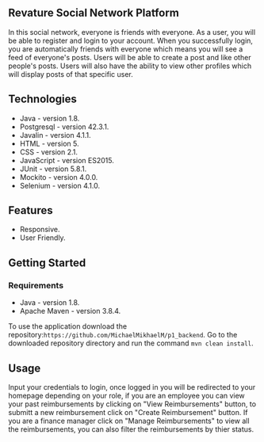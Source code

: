 <h2>Revature Social Network Platform</h2>
In this social network, everyone is friends with everyone. As a user, you will be able to register and login to your account. When you successfully login, you are automatically friends with everyone which means you will see a feed of everyone's posts. Users will be able to create a post and like other people's posts. Users will also have the ability to view other profiles which will display posts of that specific user.

<h2>Technologies</h2>
<ul>
<li>Java - version 1.8.</li>
<li>Postgresql - version 42.3.1.</li>
<li>Javalin - version 4.1.1.</li>
<li>HTML - version 5.</li>
<li>CSS - version 2.1.</li>
<li>JavaScript - version ES2015.</li>
<li>JUnit - version 5.8.1.</li>
<li>Mockito - version 4.0.0.</li>
<li>Selenium - version 4.1.0.</li>
</ul>

<h2>Features</h2>
<ul>
<li>Responsive.</li>
<li>User Friendly.</li>
</ul>

<h2>Getting Started</h2>
<h3>Requirements</h3>
<ul>
<li>Java - version 1.8.</li>
<li>Apache Maven - version 3.8.4.</li>
</ul>

To use the application
download the repository:`https://github.com/MichaelMikhaelM/p1_backend`.
Go to the downloaded repository directory and run the command `mvn clean install`.

<h2>Usage</h2>
Input your credentials to login, once logged in you will be redirected to your homepage depending on your role, if you are an employee you can view your past reimbursements by clicking on "View Reimbursements" button, to submitt a new reimbursement click on "Create Reimbursement" button. If you are a finance manager click on "Manage Reimbursements" to view all the reimbursements, you can also filter the reimbursements by thier status.

